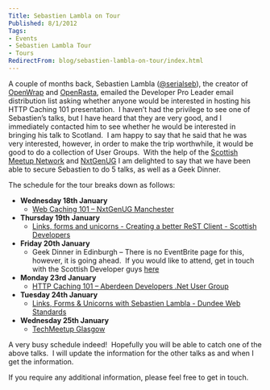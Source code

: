 ```yaml
---
Title: Sebastien Lambla on Tour
Published: 8/1/2012
Tags:
- Events
- Sebastien Lambla Tour
- Tours
RedirectFrom: blog/sebastien-lambla-on-tour/index.html
---
```


A couple of months back, Sebastien Lambla ([@serialseb](https://twitter.com/#!/serialseb)), the creator of [OpenWrap](http://www.openwrap.org/) and [OpenRasta](http://openrasta.org/), emailed the Developer Pro Leader email distribution list asking whether anyone would be interested in hosting his HTTP Caching 101 presentation.  I haven’t had the privilege to see one of Sebastien’s talks, but I have heard that they are very good, and I immediately contacted him to see whether he would be interested in bringing his talk to Scotland.  I am happy to say that he said that he was very interested, however, in order to make the trip worthwhile, it would be good to do a collection of User Groups.  With the help of the [Scottish Meetup Network](http://aberdeendevelopers.co.uk/post/2011/12/10/Scottish-Meetup-Network.aspx) and [NxtGenUG](http://www.nxtgenug.net/Default.aspx) I am delighted to say that we have been able to secure Sebastien to do 5 talks, as well as a Geek Dinner.

The schedule for the tour breaks down as follows:

- **Wednesday 18th January**
  - [Web Caching 101 – NxtGenUG Manchester](http://www.nxtgenug.net/ViewEvent.aspx?EventID=472)
- **Thursday 19th January**
  - [Links, forms and unicorns - Creating a better ReST Client - Scottish Developers](http://sd-edi-01-12.eventbrite.co.uk/)
- **Friday 20th January**
  - Geek Dinner in Edinburgh – There is no EventBrite page for this, however, it is going ahead.  If you would like to attend, get in touch with the Scottish Developer guys [here](http://scottishdevelopers.com/about/)
- **Monday 23rd January**
  - [HTTP Caching 101 – Aberdeen Developers .Net User Group](http://adnuguk-jan2012.eventbrite.co.uk/)
- **Tuesday 24th January**
  - [Links, Forms & Unicorns with Sebastien Lambla - Dundee Web Standards](http://dws.eventbrite.com/)
- **Wednesday 25th January**
  - [TechMeetup Glasgow](http://techmeetup.co.uk/)

A very busy schedule indeed!  Hopefully you will be able to catch one of the above talks.  I will update the information for the other talks as and when I get the information.

If you require any additional information, please feel free to get in touch.
